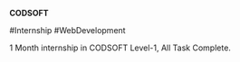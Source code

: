 **CODSOFT**

#Internship #WebDevelopment

1 Month internship in CODSOFT
Level-1, All Task Complete.
